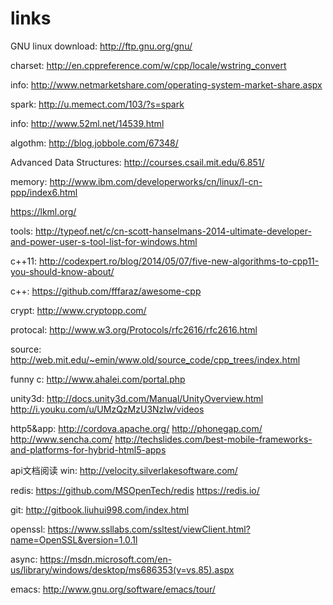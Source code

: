 ﻿links
=====

GNU linux
download:
http://ftp.gnu.org/gnu/


charset:
http://en.cppreference.com/w/cpp/locale/wstring_convert

info: http://www.netmarketshare.com/operating-system-market-share.aspx

spark: http://u.memect.com/103/?s=spark

info: http://www.52ml.net/14539.html

algothm: http://blog.jobbole.com/67348/

Advanced Data Structures: http://courses.csail.mit.edu/6.851/

memory: http://www.ibm.com/developerworks/cn/linux/l-cn-ppp/index6.html

https://lkml.org/

tools: http://typeof.net/c/cn-scott-hanselmans-2014-ultimate-developer-and-power-user-s-tool-list-for-windows.html

c++11: http://codexpert.ro/blog/2014/05/07/five-new-algorithms-to-cpp11-you-should-know-about/

c++:
https://github.com/fffaraz/awesome-cpp

crypt: http://www.cryptopp.com/

protocal: http://www.w3.org/Protocols/rfc2616/rfc2616.html

source: http://web.mit.edu/~emin/www.old/source_code/cpp_trees/index.html

funny c: http://www.ahalei.com/portal.php

unity3d: http://docs.unity3d.com/Manual/UnityOverview.html
http://i.youku.com/u/UMzQzMzU3NzIw/videos

http5&app:
http://cordova.apache.org/
http://phonegap.com/
http://www.sencha.com/
http://techslides.com/best-mobile-frameworks-and-platforms-for-hybrid-html5-apps

api文档阅读
win: http://velocity.silverlakesoftware.com/

redis:
https://github.com/MSOpenTech/redis
https://redis.io/

git:
http://gitbook.liuhui998.com/index.html

openssl:
https://www.ssllabs.com/ssltest/viewClient.html?name=OpenSSL&version=1.0.1l

async: 
https://msdn.microsoft.com/en-us/library/windows/desktop/ms686353(v=vs.85).aspx

emacs:
http://www.gnu.org/software/emacs/tour/
